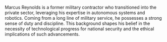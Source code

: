 Marcus Reynolds is a former military contractor who transitioned into the private sector, leveraging his expertise in autonomous systems and robotics. Coming from a long line of military service, he possesses a strong sense of duty and discipline. This background shapes his belief in the necessity of technological progress for national security and the ethical implications of such advancements.
